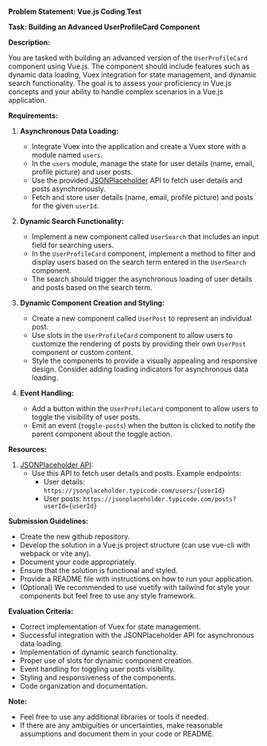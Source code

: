 **Problem Statement: Vue.js Coding Test**

**Task: Building an Advanced UserProfileCard Component**

**Description:**

You are tasked with building an advanced version of the `UserProfileCard` component using Vue.js. The component should include features such as dynamic data loading, Vuex integration for state management, and dynamic search functionality. The goal is to assess your proficiency in Vue.js concepts and your ability to handle complex scenarios in a Vue.js application.

**Requirements:**

1. **Asynchronous Data Loading:**
   - Integrate Vuex into the application and create a Vuex store with a module named `users`.
   - In the `users` module, manage the state for user details (name, email, profile picture) and user posts.
   - Use the provided [JSONPlaceholder](https://jsonplaceholder.typicode.com/) API to fetch user details and posts asynchronously.
   - Fetch and store user details (name, email, profile picture) and posts for the given `userId`.

2. **Dynamic Search Functionality:**
   - Implement a new component called `UserSearch` that includes an input field for searching users.
   - In the `UserProfileCard` component, implement a method to filter and display users based on the search term entered in the `UserSearch` component.
   - The search should trigger the asynchronous loading of user details and posts based on the search term.

3. **Dynamic Component Creation and Styling:**
   - Create a new component called `UserPost` to represent an individual post.
   - Use slots in the `UserProfileCard` component to allow users to customize the rendering of posts by providing their own `UserPost` component or custom content.
   - Style the components to provide a visually appealing and responsive design. Consider adding loading indicators for asynchronous data loading.

4. **Event Handling:**
   - Add a button within the `UserProfileCard` component to allow users to toggle the visibility of user posts.
   - Emit an event (`toggle-posts`) when the button is clicked to notify the parent component about the toggle action.

**Resources:**

1. [JSONPlaceholder API](https://jsonplaceholder.typicode.com/):
   - Use this API to fetch user details and posts. Example endpoints:
     - User details: `https://jsonplaceholder.typicode.com/users/{userId}`
     - User posts: `https://jsonplaceholder.typicode.com/posts?userId={userId}`

**Submission Guidelines:**

- Create the new github repository.
- Develop the solution in a Vue.js project structure (can use vue-cli with webpack or vite any).
- Document your code appropriately.
- Ensure that the solution is functional and styled.
- Provide a README file with instructions on how to run your application.
- (Optional) We recommended to use vuetify with tailwind for style your components but feel free to use any style framework.

**Evaluation Criteria:**

- Correct implementation of Vuex for state management.
- Successful integration with the JSONPlaceholder API for asynchronous data loading.
- Implementation of dynamic search functionality.
- Proper use of slots for dynamic component creation.
- Event handling for toggling user posts visibility.
- Styling and responsiveness of the components.
- Code organization and documentation.

**Note:**
- Feel free to use any additional libraries or tools if needed.
- If there are any ambiguities or uncertainties, make reasonable assumptions and document them in your code or README.
